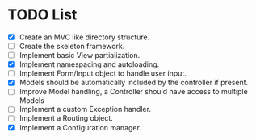 # TODO List

- [x] Create an MVC like directory structure.
- [ ] Create the skeleton framework.
- [ ] Implement basic View partialization.
- [x] Implement namespacing and autoloading.
- [ ] Implement Form/Input object to handle user input.
- [x] Models should be automatically included by the controller if present.
- [ ] Improve Model handling, a Controller should have access to multiple Models
- [ ] Implement a custom Exception handler.
- [ ] Implement a Routing object.
- [x] Implement a Configuration manager.
